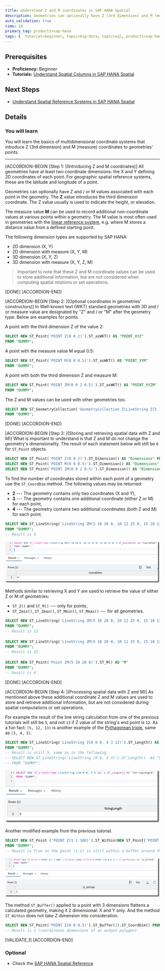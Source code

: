 ```yaml
---
title: Understand Z and M coordinates in SAP HANA Spatial
description: Geometries can optionally have Z (3rd dimension) and M (measure) values associated with each point in addition to X and Y coordinates
auto_validation: true
time: 10
primary_tag: products>sap-hana
tags: [  tutorial>beginner, topic>big-data, topic>sql, products>sap-hana-cloud, products>sap-hana\,-express-edition   ]
---
```


## Prerequisites  
- **Proficiency:** Beginner
 - **Tutorials:** [Understand Spatial Columns in SAP HANA Spatial](hana-spatial-intro4-columns)


## Next Steps
 - [Understand Spatial Reference Systems in SAP HANA Spatial](hana-spatial-intro6-srs)

## Details
### You will learn  
You will learn the basics of multidimensional coordinate systems that introduce Z (3rd dimension) and M (measure) coordinates to geometries' points.

---

[ACCORDION-BEGIN [Step 1: ](Introducing Z and M coordinates)]
All geometries have at least two coordinate dimensions: the X and Y defining 2D coordinates of each point. For geographic spatial reference systems, these are the latitude and longitude of a point.

Geometries can optionally have Z and / or M values associated with each point in the geometry. The **Z** value introduces the third dimension coordinate. The Z value usually is used to indicate the height, or elevation.

The measure value **M** can be used to record additional non-coordinate values at various points within a geometry. The M value is most often used in geometries with the [linear reference system](https://en.wikipedia.org/wiki/Linear_referencing), e.g. where M stores a distance value from a defined starting point.

The following dimension types are supported by SAP HANA:

- 2D dimension (X, Y)
- 2D dimension with measure (X, Y, M)
- 3D dimension (X, Y, Z)
- 3D dimension with measure (X, Y, Z, M)

>Important to note that these Z and M coordinate values can be used to store additional information, but are not considered when computing spatial relations or set operations.

[DONE]
[ACCORDION-END]

[ACCORDION-BEGIN [Step 2: ](Optional coordinates in geometries' constructors)]
In Well-known text (WKT) standard geometries with 3D and / or measure value are designated by "Z" and / or "M" after the geometry type. Below are examples for points.

A point with the third dimension Z of the value 2:
```sql
SELECT NEW ST_Point('POINT Z(0 0 2)').ST_asWKT() AS "POINT_XYZ"
FROM "DUMMY";
```

A point with the measure value M equal 0.5:
```sql
SELECT NEW ST_Point('POINT M(0 0 0.5)').ST_asWKT() AS "POINT_XYM"
FROM "DUMMY";
```

A point with both the third dimension Z and measure M:
```sql
SELECT NEW ST_Point('POINT ZM(0 0 2 0.5)').ST_asWKT() AS "POINT_XYZM"
FROM "DUMMY";
```

The Z and M values can be used with other geometries too.
```sql
SELECT NEW ST_GeometryCollection('GeometryCollection Z(LineString Z(5 10 20, 10 12 25, 15 10 13), Polygon Z((10 -5 4, 15 5 6, 5 5 7, 10 -5 4)), Point Z(10 15 12))').ST_asWKT() AS "GEOM_XYZ"
FROM "DUMMY";
```

[DONE]
[ACCORDION-END]


[ACCORDION-BEGIN [Step 3: ](Storing and retrieving spatial data with Z and M)]
What is important to understand is that Z and M do not change the geometry's dimensionality. The result of each statement below will still be `0` for `ST_Point` objects.
```sql
SELECT NEW ST_Point('POINT Z(0 0 2)').ST_Dimension() AS "Dimensions" FROM "DUMMY";
SELECT NEW ST_Point('POINT M(0 0 0.5)').ST_Dimension() AS "Dimensions" FROM "DUMMY";
SELECT NEW ST_Point('POINT ZM(0 0 2 0.5)').ST_Dimension() AS "Dimensions" FROM "DUMMY";
```

To find the number of coordinates stored within each point of a geometry use the `ST_CoordDim` method. The following values may be returned:

- **2** --- The geometry contains only two coordinates (X and Y),
- **3** --- The geometry contains one additional coordinate (either Z or M) for each point,
- **4** --- The geometry contains two additional coordinates (both Z and M) for each point.

```sql
SELECT NEW ST_LineString('LineString ZM(5 10 20 0, 10 12 25 0, 15 10 13 0)').ST_CoordDim() AS "CoordDims"
FROM "DUMMY";
-- Result is 4
```

![Coordinate dimensions](spatial0501b.png)

Methods similar to retrieving X and Y are used to retrieve the value of either Z or M of geometries:

- `ST_Z()` and `ST_M()` --- only for points,
- `ST_Zmin()`, `ST_Zmax()`, `ST_Mmin()`, `ST_Mmax()` --- for all geometries.

```sql
SELECT NEW ST_LineString('LineString ZM(5 10 20 0, 10 12 25 0, 15 10 13 0)').ST_Zmin() AS "Z_MIN"
FROM "DUMMY";
-- Result is 13

SELECT NEW ST_LineString('LineString ZM(5 10 20 0, 10 12 25 0, 15 10 13 0)').ST_Zmax() AS "Z_MAX"
FROM "DUMMY";
-- Result is 25

SELECT NEW ST_Point('Point ZM(5 10 20 0)').ST_M() AS "M"
FROM "DUMMY";
-- Result is 0
```

[DONE]
[ACCORDION-END]

[ACCORDION-BEGIN [Step 4: ](Processing spatial data with Z and M)]
As mentioned above these additional coordinate Z and M values are used to store and retrieve additional information, but are not considered during spatial computations or set operations.

For example the result of the line string calculation from one of the previous tutorials will still be `5`, and not `13` if Z value of the string's end point is `12`. As a fun fact: `(5, 12, 13)` is another example of the [Pythagorean triple](https://en.wikipedia.org/wiki/Pythagorean_triple), same as `(3, 4, 5)`.

```sql
SELECT NEW ST_LineString('LineString Z(0 0 0, 4 3 12)').ST_Length() AS "StringLength"
FROM "DUMMY";
-- Result is still 5, same as in the following
-- SELECT NEW ST_LineString('LineString (0 0, 4 3)').ST_Length()  AS "StringLength"
-- FROM "DUMMY";
```

![Process a 3D line](spatial0502b.png)

Another modified example from the previous tutorial.
```sql
SELECT NEW ST_Point ('POINT Z(1 1 100)').ST_Within(NEW ST_Point('POINT Z(0 0 0.5)').ST_Buffer(2)) AS "WITHIN"
FROM "DUMMY";
-- Result is True as the point (1,1) is still within a buffer around the point (0,0) even though they have different "height" location defined by Z
```

![Process two 3D points](spatial0503b.png)

The method `ST_Buffer()` applied to a point with 3 dimensions flattens a calculated geometry, making it 2 dimensional: X and Y only. And the method `ST_Within` does not take Z dimension into consideration.
```sql
SELECT NEW ST_Point('POINT Z(0 0 0.5)').ST_Buffer(2).ST_CoordDim() FROM DUMMY;
-- Result is 2 (coordinates dimensions of an output polygon)
```

[VALIDATE_1]
[ACCORDION-END]

### Optional
- Check the [SAP HANA Spatial Reference](https://help.sap.com/viewer/bc9e455fe75541b8a248b4c09b086cf5/2020_04_QRC/en-US/fe2e0c2e8f51455db165479d54f8890c.html)
